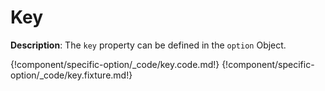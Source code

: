 # Key

__Description__: The `key` property can be defined in the `option` Object.

{!component/specific-option/_code/key.code.md!}
{!component/specific-option/_code/key.fixture.md!}

<div class="cf"></div>
<div class="end"></div>

